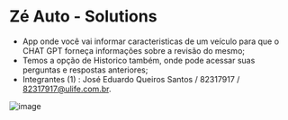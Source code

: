 # Zé Auto - Solutions

- App onde você vai informar caracteristicas de um veículo para que o CHAT GPT forneça informações sobre a revisão do mesmo;
- Temos a opção de Historico também, onde pode acessar suas perguntas e respostas anteriores;
- Integrantes (1) : José Eduardo Queiros Santos / 82317917 / 82317917@ulife.com.br.

![image](https://github.com/Ze-Edu/projeto-ze-auto/assets/75598729/2820a6db-379b-4fdd-bde3-3c329bdcb358)
